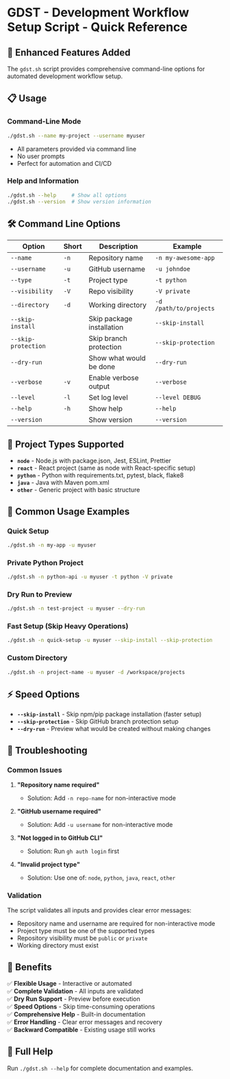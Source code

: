 # GDST - Development Workflow Setup Script - Quick Reference

## 🚀 **Enhanced Features Added**

The `gdst.sh` script provides comprehensive command-line options for automated development workflow setup.

## 📋 **Usage**

### **Command-Line Mode**
```bash
./gdst.sh --name my-project --username myuser
```
- All parameters provided via command line
- No user prompts
- Perfect for automation and CI/CD

### **Help and Information**
```bash
./gdst.sh --help     # Show all options
./gdst.sh --version  # Show version information
```

## 🛠️ **Command Line Options**

| Option | Short | Description | Example |
|--------|-------|-------------|---------|
| `--name` | `-n` | Repository name | `-n my-awesome-app` |
| `--username` | `-u` | GitHub username | `-u johndoe` |
| `--type` | `-t` | Project type | `-t python` |
| `--visibility` | `-V` | Repo visibility | `-V private` |
| `--directory` | `-d` | Working directory | `-d /path/to/projects` |
| `--skip-install` | | Skip package installation | `--skip-install` |
| `--skip-protection` | | Skip branch protection | `--skip-protection` |
| `--dry-run` | | Show what would be done | `--dry-run` |
| `--verbose` | `-v` | Enable verbose output | `--verbose` |
| `--level` | `-l` | Set log level | `--level DEBUG` |
| `--help` | `-h` | Show help | `--help` |
| `--version` | | Show version | `--version` |

## 🎯 **Project Types Supported**

- **`node`** - Node.js with package.json, Jest, ESLint, Prettier
- **`react`** - React project (same as node with React-specific setup)
- **`python`** - Python with requirements.txt, pytest, black, flake8
- **`java`** - Java with Maven pom.xml
- **`other`** - Generic project with basic structure

## 📝 **Common Usage Examples**

### **Quick Setup**
```bash
./gdst.sh -n my-app -u myuser
```

### **Private Python Project**
```bash
./gdst.sh -n python-api -u myuser -t python -V private
```

### **Dry Run to Preview**
```bash
./gdst.sh -n test-project -u myuser --dry-run
```

### **Fast Setup (Skip Heavy Operations)**
```bash
./gdst.sh -n quick-setup -u myuser --skip-install --skip-protection
```

### **Custom Directory**
```bash
./gdst.sh -n project-name -u myuser -d /workspace/projects
```

## ⚡ **Speed Options**

- **`--skip-install`** - Skip npm/pip package installation (faster setup)
- **`--skip-protection`** - Skip GitHub branch protection setup
- **`--dry-run`** - Preview what would be created without making changes

## 🔧 **Troubleshooting**

### **Common Issues**

1. **"Repository name required"**
   - Solution: Add `-n repo-name` for non-interactive mode

2. **"GitHub username required"**
   - Solution: Add `-u username` for non-interactive mode

3. **"Not logged in to GitHub CLI"**
   - Solution: Run `gh auth login` first

4. **"Invalid project type"**
   - Solution: Use one of: `node`, `python`, `java`, `react`, `other`

### **Validation**

The script validates all inputs and provides clear error messages:
- Repository name and username are required for non-interactive mode
- Project type must be one of the supported types
- Repository visibility must be `public` or `private`
- Working directory must exist

## 🎉 **Benefits**

✅ **Flexible Usage** - Interactive or automated  
✅ **Complete Validation** - All inputs are validated  
✅ **Dry Run Support** - Preview before execution  
✅ **Speed Options** - Skip time-consuming operations  
✅ **Comprehensive Help** - Built-in documentation  
✅ **Error Handling** - Clear error messages and recovery  
✅ **Backward Compatible** - Existing usage still works  

## 📖 **Full Help**

Run `./gdst.sh --help` for complete documentation and examples.
